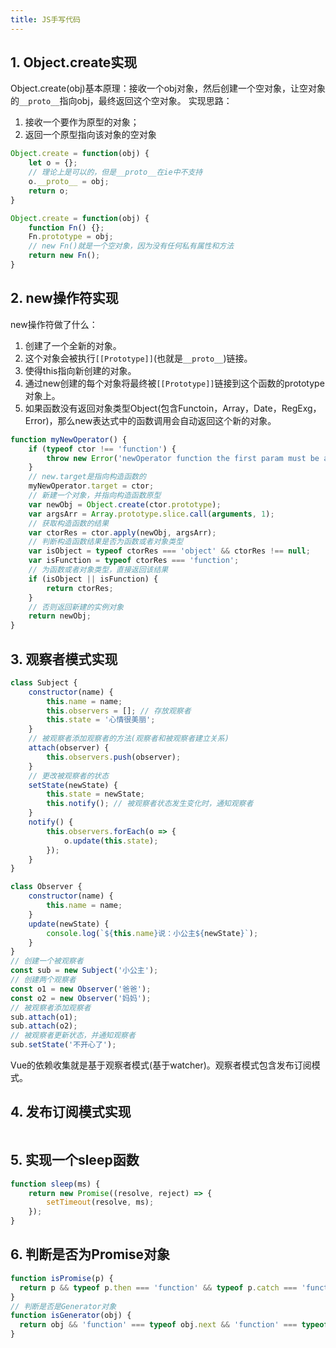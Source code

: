 ```yaml
---
title: JS手写代码
---
```

## 1. Object.create实现
Object.create(obj)基本原理：接收一个obj对象，然后创建一个空对象，让空对象的`__proto__`指向obj，最终返回这个空对象。
实现思路：
1. 接收一个要作为原型的对象；
2. 返回一个原型指向该对象的空对象
```js
Object.create = function(obj) {
    let o = {};
    // 理论上是可以的，但是__proto__在ie中不支持
    o.__proto__ = obj;
    return o;
}

Object.create = function(obj) {
    function Fn() {};
    Fn.prototype = obj;
    // new Fn()就是一个空对象，因为没有任何私有属性和方法
    return new Fn();
}
```
## 2. new操作符实现
new操作符做了什么：

1. 创建了一个全新的对象。
2. 这个对象会被执行`[[Prototype]]`(也就是`__proto__`)链接。
3. 使得this指向新创建的对象。
4. 通过new创建的每个对象将最终被`[[Prototype]]`链接到这个函数的prototype对象上。
5. 如果函数没有返回对象类型Object(包含Functoin，Array，Date，RegExg，Error)，那么new表达式中的函数调用会自动返回这个新的对象。
```js
function myNewOperator() {
    if (typeof ctor !== 'function') {
        throw new Error('newOperator function the first param must be a function');
    }
    // new.target是指向构造函数的
    myNewOperator.target = ctor;
    // 新建一个对象，并指向构造函数原型
    var newObj = Object.create(ctor.prototype);
    var argsArr = Array.prototype.slice.call(arguments, 1);
    // 获取构造函数的结果
    var ctorRes = ctor.apply(newObj, argsArr);
    // 判断构造函数结果是否为函数或者对象类型
    var isObject = typeof ctorRes === 'object' && ctorRes !== null;
    var isFunction = typeof ctorRes === 'function';
    // 为函数或者对象类型，直接返回该结果
    if (isObject || isFunction) {
        return ctorRes;
    }
    // 否则返回新建的实例对象
    return newObj;
}
```
## 3. 观察者模式实现
```js
class Subject {
    constructor(name) {
        this.name = name;
        this.observers = []; // 存放观察者
        this.state = '心情很美丽';
    }
    // 被观察者添加观察者的方法(观察者和被观察者建立关系)
    attach(observer) {
        this.observers.push(observer);
    }
    // 更改被观察者的状态
    setState(newState) {
        this.state = newState;
        this.notify(); // 被观察者状态发生变化时，通知观察者
    }
    notify() {
        this.observers.forEach(o => {
            o.update(this.state);
        });
    }
}

class Observer {
    constructor(name) {
        this.name = name;
    }
    update(newState) {
        console.log(`${this.name}说：小公主${newState}`);
    }
}
// 创建一个被观察者
const sub = new Subject('小公主');
// 创建两个观察者
const o1 = new Observer('爸爸');
const o2 = new Observer('妈妈');
// 被观察者添加观察者
sub.attach(o1);
sub.attach(o2);
// 被观察者更新状态，并通知观察者
sub.setState('不开心了');
```
Vue的依赖收集就是基于观察者模式(基于watcher)。观察者模式包含发布订阅模式。
## 4. 发布订阅模式实现
```js

```
## 5. 实现一个sleep函数
```js
function sleep(ms) {
    return new Promise((resolve, reject) => {
        setTimeout(resolve, ms);
    });
}
```
## 6. 判断是否为Promise对象
```js
function isPromise(p) {
  return p && typeof p.then === 'function' && typeof p.catch === 'function';
}
// 判断是否是Generator对象
function isGenerator(obj) {
  return obj && 'function' === typeof obj.next && 'function' === typeof obj.throw;
}
```
